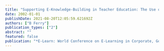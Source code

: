 ```yaml
---
title: "Supporting E-Knowledge-Building in Teacher Education: The Use of Computer-Mediated-Communication"
date: 2002-01-01
publishDate: 2021-08-20T12:05:59.621692Z
authors: ["B Ferry"]
publication_types: ["2"]
abstract: ""
featured: false
publication: "*E-Learn: World Conference on E-Learning in Corporate, Government, Healthcare łdots*"
---
```


